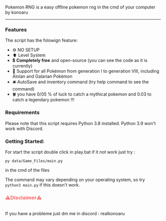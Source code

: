 
Pokemon RNG is a easy offline pokemon rng in the cmd of your computer by konoaru

---

### Features
The script has the folowign feature:
- ⚙️ NO SETUP 
- ⬆️ Level System
- 💲 **Completely free** and open-source (you can see the code as it is currently)
- 📜 Support for all Pokémon from generation I to generation VIII, including Alolan and Galarian Pokémon
- 🛎️ AutoSave and inventory command (try help command to see the command)
- 🍀 you have 0/05 % of luck to catch a mythical pokemon and 0.03 to catch a legendary pokemon !!!

### Requirements
Please note that this script requires Python 3.8 installed. Python 3.9 won't work with Discord.

### Getting Started:
For start the script double click in play.bat if it not work just try : 
```
py data/Game_Files/main.py
```
in the cmd of the files


The command may vary depending on your operating system, so try `python3 main.py` if this doesn't work.


<h3 style="color:#f76767;">⚠️<b>Disclaimer</b>⚠️</h3> 
<br> If you have a probleme just dm me in discord : realkonoaru </b> <br>
